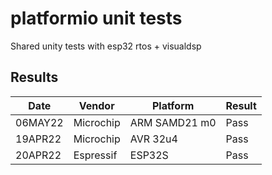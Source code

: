 # platformio unit tests

Shared unity tests with esp32 rtos + visualdsp

## Results

|   Date  | Vendor    | Platform      | Result |
| ------- | --------- | --------------| ------ |
| 06MAY22 | Microchip | ARM SAMD21 m0 | Pass   |
| 19APR22 | Microchip | AVR 32u4      | Pass   |
| 20APR22 | Espressif | ESP32S        | Pass   |
